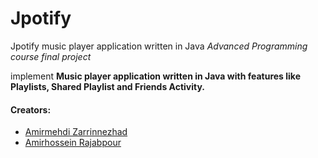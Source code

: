 # Jpotify
Jpotify music player application written in Java
*Advanced Programming course final project*

implement
**Music player application written in Java with features like Playlists, Shared Playlist and Friends Activity.**


#### Creators:
- [Amirmehdi Zarrinnezhad](https://github.com/amzarrinnezhad "Amirmehdi Zarrinnezhad")
- [Amirhossein Rajabpour](https://github.com/Amirhossein-Rajabpour "Amirhossein Rajabpour")
